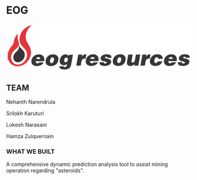 # EOG

!["IMAG"](2560px-EOG_Resources_logo.svg.png)

## TEAM

Nehanth Narendrula

Srilokh Karuturi

Lokesh Narasani

Hamza Zulquernain

### WHAT WE BUILT
A comprehensive dynamic prediction analysis tool to assist mining operation regarding "asteroids".
